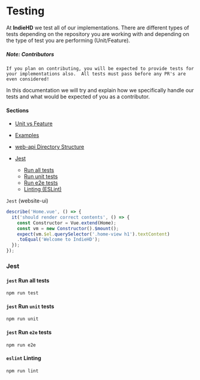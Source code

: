 # Testing
At **IndieHD** we test all of our implementations. There are different types of tests depending on 
the repository you are working with and depending on the type of test you are performing 
(Unit/Feature). 

##### Note: Contributors
`If you plan on contributing, you will be expected to provide tests for your implementations also. 
All tests must pass before any PR's are even considered!`

In this documentation we will try and explain how we specifically handle our tests and what would be
expected of you as a contributor.

#### Sections
 * [Unit vs Feature](#unit-test-vs-feature-test)
 * [Examples](#example-of-a-feature-test)
 * [web-api Directory Structure](#directory-structure-web-api)
    
 * [Jest](#jest)
     * [Run all tests](#jest-run-all-tests)
     * [Run unit tests](#jest-run-unit-tests)
     * [Run e2e tests](#jest-run-e2e-tests)
     * [Linting (ESLint)](#eslint-linting)    
     
 
 `Jest` (website-ui)
```javascript
describe('Home.vue', () => {
  it('should render correct contents', () => {
    const Constructor = Vue.extend(Home);
    const vm = new Constructor().$mount();
    expect(vm.$el.querySelector('.home-view h1').textContent)
    .toEqual('Welcome to IndieHD');
  });
});
```



### Jest
#### `jest` Run all tests

```
npm run test
```

#### `jest` Run `unit` tests
```
npm run unit
```

#### `jest` Run `e2e` tests
```
npm run e2e
```

#### `eslint` Linting
```
npm run lint
```

